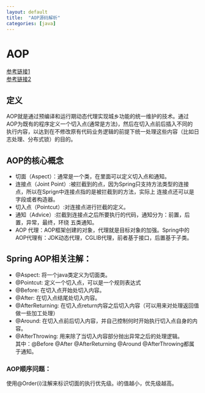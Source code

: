 ```yaml
---
layout: default
title:  "AOP源码解析"
categories: [java]
---
```

# AOP       
[参考链接1](https://www.ibm.com/developerworks/cn/java/j-spring-boot-aop-web-log-processing-and-distributed-locking/index.html)     
[参考链接2](https://www.w3cschool.cn/wkspring/izae1h9w.html)        

## 定义

AOP就是通过预编译和运行期动态代理实现城乡功能的统一维护的技术。通过AOP为既有的程序定义一个切入点(通常是方法)，然后在切入点前后插入不同的
执行内容，以达到在不修改原有代码业务逻辑的前提下统一处理这些内容（比如日志处理、分布式锁）的目的。       

## AOP的核心概念     
* 切面（Aspect）：通常是一个类，在里面可以定义切入点和通知。      
* 连接点（Joint Point）:被拦截到的点，因为Spring只支持方法类型的连接点，所以在Sprign中连接点指的是被拦截到的方法，实际上
连接点还可以是字段或者构造器。     
* 切入点（Pointcut）:对连接点进行拦截的定义。        
* 通知（Advice）:拦截到连接点之后所要执行的代码，通知分为：前置，后置，异常，最终，环绕 五类通知。      
* AOP 代理：AOP框架创建的对象，代理就是目标对象的加强。Spring中的AOP代理有：JDK动态代理，CGLIB代理，前者基于接口，后置基于子类。       

## Spring AOP相关注解：      
* @Aspect: 将一个java类定义为切面类。      
* @Pointcut: 定义一个切入点，可以是一个规则表达式     
* @Before: 在切入点开始处切入内容。     
* @After: 在切入点结尾处切入内容。      
* @AfterReturning: 在切入点return内容之后切入内容（可以用来对处理返回值做一些加工处理）        
* @Around: 在切入点前后切入内容，并自己控制何时开始执行切入点自身的内容。      
* @AfterThrowing: 用来除了当切入内容部分抛出异常之后的处理逻辑。       
其中：@Before @After @AfterReturning @Around @AfterThrowing都属于通知。      

### AOP顺序问题：        
使用@Order(i)注解来标识切面的执行优先级。i的值越小，优先级越高。
